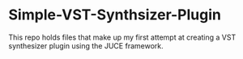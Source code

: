 # Simple-VST-Synthsizer-Plugin
This repo holds files that make up my first attempt at creating a VST synthesizer plugin using the JUCE framework.
